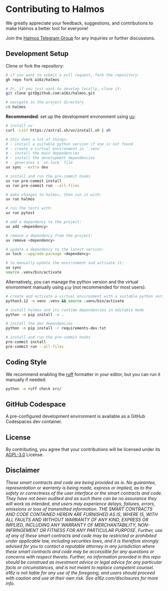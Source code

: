 # Contributing to Halmos

We greatly appreciate your feedback, suggestions, and contributions to make Halmos a better tool for everyone!

Join the [Halmos Telegram Group][chat] for any inquiries or further discussions.

[chat]: <https://t.me/+4UhzHduai3MzZmUx>

## Development Setup

Clone or fork the repository:

```sh
# if you want to submit a pull request, fork the repository:
gh repo fork a16z/halmos

# Or, if you just want to develop locally, clone it:
git clone git@github.com:a16z/halmos.git

# navigate to the project directory
cd halmos
```

**Recommended**: set up the development environment using [uv](https://docs.astral.sh/uv/):

```sh
# install uv
curl -LsSf https://astral.sh/uv/install.sh | sh

# this does a lot of things:
# - install a suitable python version if one is not found
# - create a virtual environment in `.venv`
# - install the main dependencies
# - install the development dependencies
# - generates a `uv.lock` file
uv sync --extra dev

# install and run the pre-commit hooks
uv run pre-commit install
uv run pre-commit run --all-files

# make changes to halmos, then run it with:
uv run halmos

# run the tests with:
uv run pytest

# add a dependency to the project:
uv add <dependency>

# remove a dependency from the project:
uv remove <dependency>

# update a dependency to the latest version:
uv lock --upgrade-package <dependency>

# to manually update the environment and activate it:
uv sync
source .venv/bin/activate
```

Alternatively, you can manage the python version and the virtual environment manually using `pip` (not recommended for most users):

```sh
# create and activate a virtual environment with a suitable python version
python3.12 -m venv .venv && source .venv/bin/activate

# install halmos and its runtime dependencies in editable mode
python -m pip install -e .

# install the dev dependencies
python -m pip install -r requirements-dev.txt

# install and run the pre-commit hooks
pre-commit install
pre-commit run --all-files
```


## Coding Style

We recommend enabling the [ruff] formatter in your editor, but you can run it manually if needed:

```sh
python -m ruff check src/
```

[ruff]: <https://docs.astral.sh/ruff/>

## GitHub Codespace

A pre-configured development environment is available as a GitHub Codespaces dev container.

## License

By contributing, you agree that your contributions will be licensed under its [AGPL-3.0](LICENSE) License.

## Disclaimer

_These smart contracts and code are being provided as is. No guarantee, representation or warranty is being made, express or implied, as to the safety or correctness of the user interface or the smart contracts and code. They have not been audited and as such there can be no assurance they will work as intended, and users may experience delays, failures, errors, omissions or loss of transmitted information. THE SMART CONTRACTS AND CODE CONTAINED HEREIN ARE FURNISHED AS IS, WHERE IS, WITH ALL FAULTS AND WITHOUT WARRANTY OF ANY KIND, EXPRESS OR IMPLIED, INCLUDING ANY WARRANTY OF MERCHANTABILITY, NON-INFRINGEMENT OR FITNESS FOR ANY PARTICULAR PURPOSE. Further, use of any of these smart contracts and code may be restricted or prohibited under applicable law, including securities laws, and it is therefore strongly advised for you to contact a reputable attorney in any jurisdiction where these smart contracts and code may be accessible for any questions or concerns with respect thereto. Further, no information provided in this repo should be construed as investment advice or legal advice for any particular facts or circumstances, and is not meant to replace competent counsel. a16z is not liable for any use of the foregoing, and users should proceed with caution and use at their own risk. See a16z.com/disclosures for more info._

